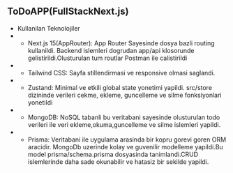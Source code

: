 ## ToDoAPP(FullStackNext.js)

- Kullanilan Teknolojiler
- - Next.js 15(AppRouter): App Router Sayesinde dosya bazli routing kullanildi. Backend islemleri dogrudan app/api klosorunde gelistirildi.Olusturulan tum routlar Postman ile calistirildi
- - Tailwind CSS: Sayfa stillendirmasi ve responsive olmasi saglandi.
- - Zustand: Minimal ve etkili global state yonetimi yapildi. src/store dizininde verileri cekme, ekleme, guncelleme ve silme fonksiyonlari yonetildi
- - MongoDB: NoSQL tabanli bu veritabani sayesinde olusturulan todo verileri ile veri ekleme,okuma,guncelleme ve silme islemleri yapildi.
- - Prisma: Veritabani ile uygulama arasinda bir kopru gorevi goren ORM aracidir. MongoDb uzerinde kolay ve guvenilir modelleme yapildi.Bu model prisma/schema.prisma dosyasinda tanimlandi.CRUD islemlerinde daha sade okunabilir ve hatasiz bir sekilde yapildi.
